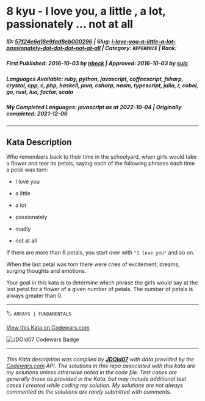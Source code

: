# 8 kyu - I love you,  a little ,  a lot,  passionately ... not at all

##### **ID**: [57f24e6a18e9fad8eb000296](https://www.codewars.com/kata/57f24e6a18e9fad8eb000296) | **Slug**: [i-love-you-a-little-a-lot-passionately-dot-dot-dot-not-at-all](https://www.codewars.com/kata/57f24e6a18e9fad8eb000296) | **Category**: `REFERENCE` | **Rank**: <span style="color:white">8 kyu</span>

##### **First Published**: 2016-10-03 ***by*** [nbeck](https://www.codewars.com/users/nbeck) | **Approved**: 2016-10-03 ***by*** [suic](https://www.codewars.com/users/suic)

##### **Languages Available**: ruby, python, javascript, coffeescript, fsharp, crystal, cpp, c, php, haskell, java, csharp, nasm, typescript, julia, r, cobol, go, rust, lua, factor, scala

##### **My Completed Languages**: javascript ***as at*** 2022-10-04 | **Originally completed**: 2021-12-06

---

## Kata Description


Who remembers back to their time in the schoolyard, when girls would take a flower and tear its petals, saying each of the following phrases each time a petal was torn:



- I love you

- a little

- a lot

- passionately

- madly

- not at all



If there are more than 6 petals, you start over with `"I love you"` and so on.



When the last petal was torn there were cries of excitement, dreams, surging thoughts and emotions.



Your goal in this kata is to determine which phrase the girls would say at the last petal for a flower of a given number of petals. The number of petals is always greater than 0.

---


🏷 `ARRAYS | FUNDAMENTALS`


[View this Kata on Codewars.com](https://www.codewars.com/kata/57f24e6a18e9fad8eb000296)

![](https://www.codewars.com/users/jdold07/badges/large "JDOld07 Codewars Badge")

---

###### *This Kata description was compiled by [**JDOld07**](https://tpstech.dev) with data provided by the [Codewars.com](https://www.codewars.com) API.  The solutions in this repo associated with this kata are my solutions unless otherwise noted in the code file.  Test cases are generally those as provided in the Kata, but may include additional test cases I created while coding my solution.  My solutions are not always commented as the solutions are rarely submitted with comments.*
